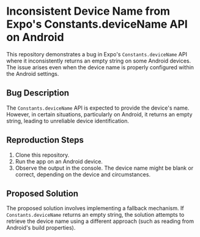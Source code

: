 # Inconsistent Device Name from Expo's Constants.deviceName API on Android

This repository demonstrates a bug in Expo's `Constants.deviceName` API where it inconsistently returns an empty string on some Android devices. The issue arises even when the device name is properly configured within the Android settings.

## Bug Description
The `Constants.deviceName` API is expected to provide the device's name. However, in certain situations, particularly on Android, it returns an empty string, leading to unreliable device identification.

## Reproduction Steps
1. Clone this repository.
2. Run the app on an Android device.
3. Observe the output in the console.  The device name might be blank or correct, depending on the device and circumstances.

## Proposed Solution
The proposed solution involves implementing a fallback mechanism. If `Constants.deviceName` returns an empty string, the solution attempts to retrieve the device name using a different approach (such as reading from Android's build properties).
